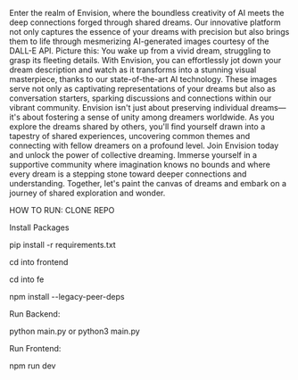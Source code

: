 Enter the realm of Envision, where the boundless creativity of AI meets the deep connections forged through shared dreams. Our innovative platform not only captures the essence of your dreams with precision but also brings them to life through mesmerizing AI-generated images courtesy of the DALL-E API. Picture this: You wake up from a vivid dream, struggling to grasp its fleeting details. With Envision, you can effortlessly jot down your dream description and watch as it transforms into a stunning visual masterpiece, thanks to our state-of-the-art AI technology. These images serve not only as captivating representations of your dreams but also as conversation starters, sparking discussions and connections within our vibrant community. Envision isn't just about preserving individual dreams—it's about fostering a sense of unity among dreamers worldwide. As you explore the dreams shared by others, you'll find yourself drawn into a tapestry of shared experiences, uncovering common themes and connecting with fellow dreamers on a profound level. Join Envision today and unlock the power of collective dreaming. Immerse yourself in a supportive community where imagination knows no bounds and where every dream is a stepping stone toward deeper connections and understanding. Together, let's paint the canvas of dreams and embark on a journey of shared exploration and wonder.

HOW TO RUN:
CLONE REPO

Install Packages

pip install -r requirements.txt

cd into frontend

cd into fe

npm install --legacy-peer-deps


Run Backend:

python main.py or python3 main.py


Run Frontend:

npm run dev
